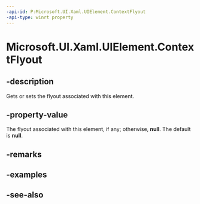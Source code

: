 ```yaml
---
-api-id: P:Microsoft.UI.Xaml.UIElement.ContextFlyout
-api-type: winrt property
---
```


<!-- Property syntax
public Windows.UI.Xaml.Controls.Primitives.FlyoutBase ContextFlyout { get;  set; }
-->

# Microsoft.UI.Xaml.UIElement.ContextFlyout

## -description
Gets or sets the flyout associated with this element.

## -property-value
The flyout associated with this element, if any; otherwise, **null**. The default is **null**.

## -remarks

## -examples

## -see-also
